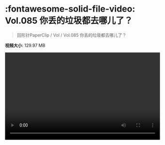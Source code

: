 # :fontawesome-solid-file-video: Vol.085 你丢的垃圾都去哪儿了？

> 回形针PaperClip / Vol / Vol.085 你丢的垃圾都去哪儿了？

**视频大小**: 129.97 MB

<video id="V-f03072c05f67c42e4408f6e25b52206f" width="512" height="288" preload="none" playsinline webkit-playsinline></video>